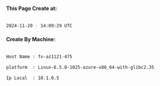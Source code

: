
   
#### This Page Create at:

```bash

2024-11-20 - 14:09:29 UTC

```

#### Create By Machine:

```bash

Host Name : fv-az1121-475

platform  : Linux-6.5.0-1025-azure-x86_64-with-glibc2.35

Ip Local  : 10.1.0.5

```

